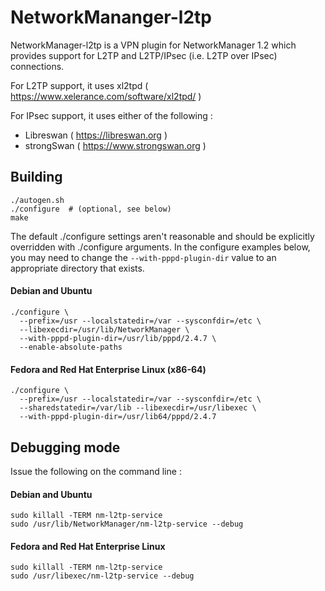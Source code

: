 # NetworkMananger-l2tp

NetworkManager-l2tp is a VPN plugin for NetworkManager 1.2 which provides support for L2TP and
L2TP/IPsec (i.e. L2TP over IPsec) connections.

For L2TP support, it uses xl2tpd ( https://www.xelerance.com/software/xl2tpd/ )

For IPsec support, it uses either of the following :
* Libreswan ( https://libreswan.org ) 
* strongSwan ( https://www.strongswan.org )

## Building

    ./autogen.sh
    ./configure  # (optional, see below)
    make

The default ./configure settings aren't reasonable and should be explicitly overridden
with ./configure arguments. In the configure examples below, you may need to change the
`--with-pppd-plugin-dir` value to an appropriate directory that exists.

#### Debian and Ubuntu

    ./configure \
      --prefix=/usr --localstatedir=/var --sysconfdir=/etc \
      --libexecdir=/usr/lib/NetworkManager \
      --with-pppd-plugin-dir=/usr/lib/pppd/2.4.7 \
      --enable-absolute-paths

#### Fedora and Red Hat Enterprise Linux (x86-64)

    ./configure \
      --prefix=/usr --localstatedir=/var --sysconfdir=/etc \
      --sharedstatedir=/var/lib --libexecdir=/usr/libexec \
      --with-pppd-plugin-dir=/usr/lib64/pppd/2.4.7

## Debugging mode

Issue the following on the command line :

#### Debian and Ubuntu
    sudo killall -TERM nm-l2tp-service
    sudo /usr/lib/NetworkManager/nm-l2tp-service --debug

#### Fedora and Red Hat Enterprise Linux
    sudo killall -TERM nm-l2tp-service
    sudo /usr/libexec/nm-l2tp-service --debug
